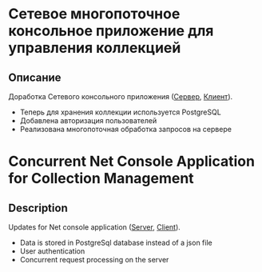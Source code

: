 # Сетевое многопоточное консольное приложение для управления коллекцией
## Описание
Доработка Сетевого консольного приложения ([Сервер](https://github.com/SuperJaremy/Lab6-Server), [Клиент](https://github.com/SuperJaremy/Lab6-Client)).  
- Теперь для хранения коллекции используется PostgreSQL
- Добавлена авторизация пользователей
- Реализована многопоточная обработка запросов на сервере

# Concurrent Net Console Application for Collection Management
## Description
Updates for Net console application ([Server](https://github.com/SuperJaremy/Lab6-Server), [Client](https://github.com/SuperJaremy/Lab6-Client)).

- Data is stored in PostgreSql database instead of a json file
- User authentication
- Concurrent request processing on the server
